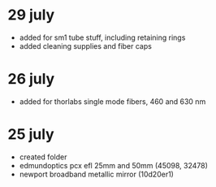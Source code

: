 # 29 july
- added for sm1 tube stuff, including retaining rings
- added cleaning supplies and fiber caps

# 26 july
- added for thorlabs single mode fibers, 460 and 630 nm

# 25 july

- created folder
- edmundoptics pcx efl 25mm and 50mm (45098, 32478)
- newport broadband metallic mirror (10d20er1)
